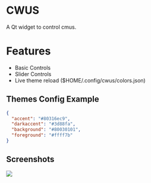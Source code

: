 
# CWUS

A Qt widget to control cmus.

# Features

- Basic Controls
- Slider Controls
- Live theme reload ($HOME/.config/cwus/colors.json)

## Themes Config Example

```json
{
  "accent": "#80316ec9",
  "darkaccent": "#3d88fa",
  "background": "#80030101",
  "foreground": "#ffff7b"
}
```


## Screenshots

![](https://github.com/luthfihakim2004/cwus/blob/main/preview.gif)


